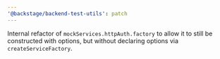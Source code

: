 ```yaml
---
'@backstage/backend-test-utils': patch
---
```


Internal refactor of `mockServices.httpAuth.factory` to allow it to still be constructed with options, but without declaring options via `createServiceFactory`.
